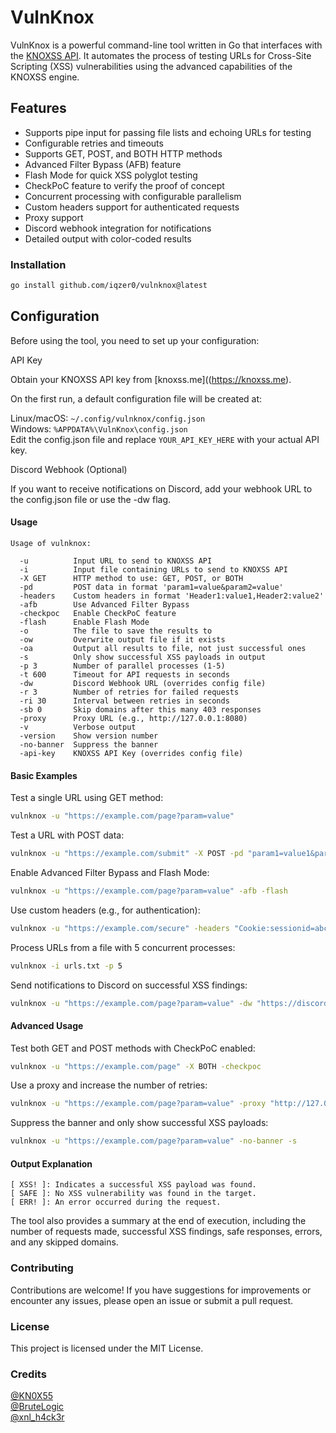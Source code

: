 # VulnKnox
VulnKnox is a powerful command-line tool written in Go that interfaces with the [KNOXSS API](https://knoxss.me/?page_id=2729). It automates the process of testing URLs for Cross-Site Scripting (XSS) vulnerabilities using the advanced capabilities of the KNOXSS engine.

## Features
- Supports pipe input for passing file lists and echoing URLs for testing
- Configurable retries and timeouts
- Supports GET, POST, and BOTH HTTP methods
- Advanced Filter Bypass (AFB) feature
- Flash Mode for quick XSS polyglot testing
- CheckPoC feature to verify the proof of concept
- Concurrent processing with configurable parallelism
- Custom headers support for authenticated requests
- Proxy support
- Discord webhook integration for notifications
- Detailed output with color-coded results

### Installation

```bash
go install github.com/iqzer0/vulnknox@latest
```
## Configuration
Before using the tool, you need to set up your configuration:

API Key

Obtain your KNOXSS API key from [knoxss.me]((https://knoxss.me).

On the first run, a default configuration file will be created at:

Linux/macOS: `~/.config/vulnknox/config.json`<br />
Windows: `%APPDATA%\VulnKnox\config.json`<br />
Edit the config.json file and replace `YOUR_API_KEY_HERE` with your actual API key.

Discord Webhook (Optional)

If you want to receive notifications on Discord, add your webhook URL to the config.json file or use the -dw flag.

#### Usage

```
Usage of vulnknox:

  -u          Input URL to send to KNOXSS API
  -i          Input file containing URLs to send to KNOXSS API
  -X GET      HTTP method to use: GET, POST, or BOTH
  -pd         POST data in format 'param1=value&param2=value'
  -headers    Custom headers in format 'Header1:value1,Header2:value2'
  -afb        Use Advanced Filter Bypass
  -checkpoc   Enable CheckPoC feature
  -flash      Enable Flash Mode
  -o          The file to save the results to
  -ow         Overwrite output file if it exists
  -oa         Output all results to file, not just successful ones
  -s          Only show successful XSS payloads in output
  -p 3        Number of parallel processes (1-5)
  -t 600      Timeout for API requests in seconds
  -dw         Discord Webhook URL (overrides config file)
  -r 3        Number of retries for failed requests
  -ri 30      Interval between retries in seconds
  -sb 0       Skip domains after this many 403 responses
  -proxy      Proxy URL (e.g., http://127.0.0.1:8080)
  -v          Verbose output
  -version    Show version number
  -no-banner  Suppress the banner
  -api-key    KNOXSS API Key (overrides config file)
```
#### Basic Examples
Test a single URL using GET method:
```bash
vulnknox -u "https://example.com/page?param=value"
```
Test a URL with POST data:
```bash
vulnknox -u "https://example.com/submit" -X POST -pd "param1=value1&param2=value2"
```
Enable Advanced Filter Bypass and Flash Mode:
```bash
vulnknox -u "https://example.com/page?param=value" -afb -flash
```
Use custom headers (e.g., for authentication):
```bash
vulnknox -u "https://example.com/secure" -headers "Cookie:sessionid=abc123"
```
Process URLs from a file with 5 concurrent processes:
```bash
vulnknox -i urls.txt -p 5
```
Send notifications to Discord on successful XSS findings:
```bash
vulnknox -u "https://example.com/page?param=value" -dw "https://discord.com/api/webhooks/your/webhook/url"
```
#### Advanced Usage
Test both GET and POST methods with CheckPoC enabled:
```bash
vulnknox -u "https://example.com/page" -X BOTH -checkpoc
```
Use a proxy and increase the number of retries:
```bash
vulnknox -u "https://example.com/page?param=value" -proxy "http://127.0.0.1:8080" -r 5
```
Suppress the banner and only show successful XSS payloads:
```bash
vulnknox -u "https://example.com/page?param=value" -no-banner -s
```
#### Output Explanation
```
[ XSS! ]: Indicates a successful XSS payload was found.
[ SAFE ]: No XSS vulnerability was found in the target.
[ ERR! ]: An error occurred during the request.
```
The tool also provides a summary at the end of execution, including the number of requests made, successful XSS findings, safe responses, errors, and any skipped domains.

### Contributing
Contributions are welcome! If you have suggestions for improvements or encounter any issues, please open an issue or submit a pull request.

### License
This project is licensed under the MIT License.

### Credits
[@KN0X55](https://x.com/kn0x55)<br />
[@BruteLogic](https://x.com/BRuteLogic)<br />
[@xnl_h4ck3r](https://x.com/xnl_h4ck3r)



